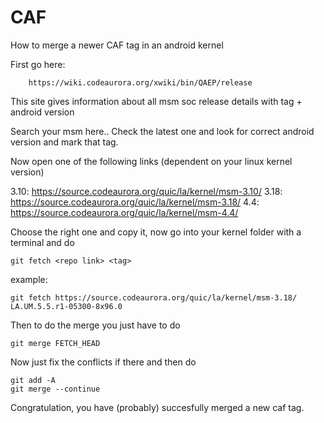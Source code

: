 # CAF
How to merge a newer CAF tag in an android kernel

First go here:

        https://wiki.codeaurora.org/xwiki/bin/QAEP/release

This site gives information about all msm soc release details with tag + android version

Search your msm here.. Check the latest one and look for correct android version and mark that tag.

Now open one of the following links (dependent on your linux kernel version)

3.10: https://source.codeaurora.org/quic/la/kernel/msm-3.10/
3.18: https://source.codeaurora.org/quic/la/kernel/msm-3.18/
4.4: https://source.codeaurora.org/quic/la/kernel/msm-4.4/

Choose the right one and copy it, now go into your kernel folder with a terminal and do

    git fetch <repo link> <tag>

example: 

    git fetch https://source.codeaurora.org/quic/la/kernel/msm-3.18/ LA.UM.5.5.r1-05300-8x96.0 

Then to do the merge you just have to do

    git merge FETCH_HEAD

Now just fix the conflicts if there and then do

    git add -A
    git merge --continue
    
Congratulation, you have (probably) succesfully merged a new caf tag.
